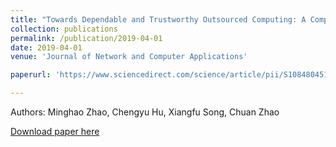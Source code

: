 ```yaml
---
title: "Towards Dependable and Trustworthy Outsourced Computing: A Comprehensive Survey And Tutorial"
collection: publications
permalink: /publication/2019-04-01
date: 2019-04-01
venue: 'Journal of Network and Computer Applications'

paperurl: 'https://www.sciencedirect.com/science/article/pii/S108480451930030X'

---
```

Authors: Minghao Zhao, Chengyu Hu, Xiangfu Song, Chuan Zhao

[Download paper here](https://www.sciencedirect.com/science/article/pii/S108480451930030X)
